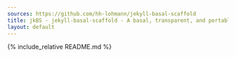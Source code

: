 ```yaml
---
sources: https://github.com/hh-lohmann/jekyll-basal-scaffold
title: jkBS - jekyll-basal-scaffold - A basal, transparent, and portable scaffold for Jekyll (NOT A THEME)
layout: default
---
```


{% include_relative README.md %}